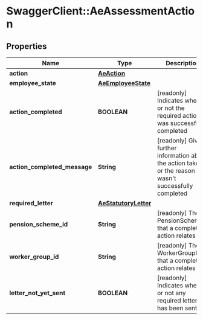 # SwaggerClient::AeAssessmentAction

## Properties
Name | Type | Description | Notes
------------ | ------------- | ------------- | -------------
**action** | [**AeAction**](AeAction.md) |  | [optional] 
**employee_state** | [**AeEmployeeState**](AeEmployeeState.md) |  | [optional] 
**action_completed** | **BOOLEAN** | [readonly] Indicates whether or not the required action was successfully completed | [optional] 
**action_completed_message** | **String** | [readonly] Gives further information about the action taken or the reason if wasn&#x27;t successfully completed | [optional] 
**required_letter** | [**AeStatutoryLetter**](AeStatutoryLetter.md) |  | [optional] 
**pension_scheme_id** | **String** | [readonly] The PensionSchemeId that a completed action relates to | [optional] 
**worker_group_id** | **String** | [readonly] The WorkerGroupId that a completed action relates to | [optional] 
**letter_not_yet_sent** | **BOOLEAN** | [readonly] Indicates whether or not any required letter has been sent | [optional] 

